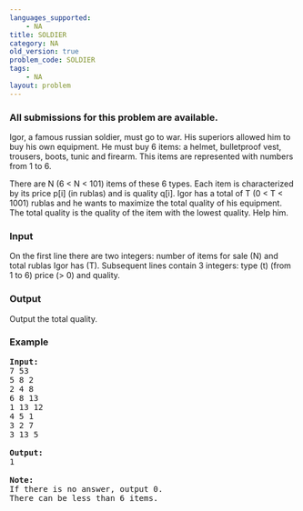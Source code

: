 ```yaml
---
languages_supported:
    - NA
title: SOLDIER
category: NA
old_version: true
problem_code: SOLDIER
tags:
    - NA
layout: problem
---
```

###  All submissions for this problem are available. 

Igor, a famous russian soldier, must go to war. His superiors allowed him to buy his own equipment. He must buy 6 items: a helmet, bulletproof vest, trousers, boots, tunic and firearm. This items are represented with numbers from 1 to 6.

 There are N (6 &lt; N &lt; 101) items of these 6 types. Each item is characterized by its price p\[i\] (in rublas) and is quality q\[i\]. Igor has a total of T (0 &lt; T &lt; 1001) rublas and he wants to maximize the total quality of his equipment. The total quality is the quality of the item with the lowest quality. Help him.

### Input

On the first line there are two integers: number of items for sale (N) and total rublas Igor has (T). Subsequent lines contain 3 integers: type (t) (from 1 to 6) price (&gt; 0) and quality.

### Output

Output the total quality.

### Example

<pre>
<b>Input:</b>
7 53
5 8 2
2 4 8
6 8 13
1 13 12
4 5 1
3 2 7
3 13 5

<b>Output:</b>
1

<b>Note:</b>
If there is no answer, output 0.
There can be less than 6 items.
</pre>